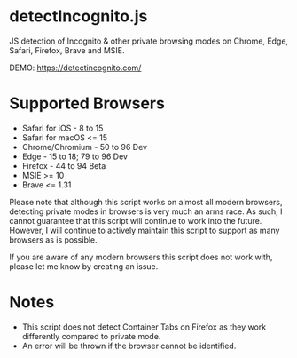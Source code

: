 # detectIncognito.js
JS detection of Incognito & other private browsing modes on Chrome, Edge, Safari, Firefox, Brave and MSIE.

DEMO: https://detectincognito.com/

# Supported Browsers
 * Safari for iOS - 8 to 15
 * Safari for macOS <= 15
 * Chrome/Chromium - 50 to 96 Dev
 * Edge - 15 to 18; 79 to 96 Dev
 * Firefox - 44 to 94 Beta
 * MSIE >= 10
 * Brave <= 1.31

Please note that although this script works on almost all modern browsers, detecting private modes in browsers is very much an arms race. As such, I cannot guarantee that this script will continue to work into the future. However, I will continue to actively maintain this script to support as many browsers as is possible.

If you are aware of any modern browsers this script does not work with, please let me know by creating an issue.

# Notes
 * This script does not detect Container Tabs on Firefox as they work differently compared to private mode.
 * An error will be thrown if the browser cannot be identified.
